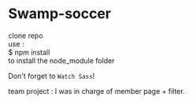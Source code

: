 # Swamp-soccer

clone repo\
use :\
$ npm install\
to install the node_module folder

Don't forget to `Watch Sass`!

team project : 
I was in charge of member page + filter.
